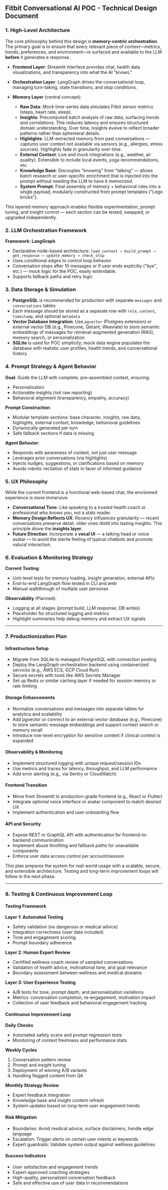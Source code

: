 ## Fitbit Conversational AI POC - Technical Design Document

### 1. High-Level Architecture

The core philosophy behind this design is **memory-centric orchestration**. The primary goal is to ensure that every relevant piece of context—metrics, trends, preferences, and environment—is surfaced and available to the LLM **before** it generates a response.

* **Frontend Layer**: Streamlit interface provides chat, health data visualizations, and transparency into what the AI "knows."
* **Orchestration Layer**: LangGraph drives the conversational loop, managing turn-taking, state transitions, and stop conditions.
* **Memory Layer** (central concept):

  * **Raw Data**: Mock time-series data simulates Fitbit sensor metrics (steps, heart rate, sleep).
  * **Insights**: Precomputed batch analysis of raw data, surfacing trends and correlations. This reduces latency and ensures structured domain understanding. Over time, insights evolve to reflect broader patterns rather than ephemeral details.
  * **Highlights**: LLM-extracted memory from past conversations — captures user context not available via sensors (e.g., allergies, stress sources). Highlights fade in granularity over time.
  * **External Context**: Live and mock integrations (e.g., weather, air quality). Extensible to include local events, yoga recommendations, etc.
  * **Knowledge Base**: Decouples "knowing" from "talking" — allows batch research or user-specific enrichment that is injected into the prompt without needing the LLM to have it memorized.
  * **System Prompt**: Final assembly of memory + behavioral rules into a single payload, modularly constructed from prompt templates ("Lego bricks").

This layered memory approach enables flexible experimentation, prompt tuning, and insight control — each section can be tested, swapped, or upgraded independently.

### 2. LLM Orchestration Framework

**Framework: LangGraph**

* Declarative node-based architecture: `load_context → build_prompt → get_response → update_memory → check_stop`
* Uses conditional edges to control loop behavior
* Conversation stops after 10 messages or if user ends explicitly ("bye", etc.) — mock logic for the POC, easily extendable.
* Supports fallback paths and retry logic

### 3. Data Storage & Simulation

* **PostgreSQL** is recommended for production with separate `messages` and `conversations` tables
* Each message should be stored as a separate row with `role`, `content`, `timestamp`, and optional `metadata`
* **Vector Database Integration**: Use `pgvector` (Postgres extension) or external vector DB (e.g., Pinecone, Qdrant, Weaviate) to store semantic embeddings of messages for retrieval-augmented generation (RAG), memory search, or personalization
* **SQLite** is used for POC simplicity; mock data engine populates the database with realistic user profiles, health trends, and conversational history

### 4. Prompt Strategy & Agent Behavior

**Goal**: Guide the LLM with complete, pre-assembled context, ensuring:

* Personalization
* Actionable insights (not raw reporting)
* Behavioral alignment (transparency, empathy, accuracy)

**Prompt Construction**:

* Modular template sections: base character, insights, raw data, highlights, external context, knowledge, behavioral guidelines
* Dynamically generated per turn
* Safe fallback sections if data is missing

**Agent Behavior**:

* Responds with awareness of context, not just user message
* Leverages prior conversations (via highlights)
* Injects nudges, suggestions, or clarifications based on memory
* Avoids robotic recitation of stats in favor of informed guidance

### 5. UX Philosophy

While the current frontend is a functional web-based chat, the envisioned experience is more immersive:

* **Conversational Tone**: Like speaking to a trusted health coach or professional who *knows you*, not a stats reader.
* **Memory Design Reflects UX**: Recency influences granularity — recent conversations preserve detail, older ones distill into lasting insights. This principle drove the **insights layer**.
* **Future Direction**: Incorporate a **vocal UI** — a talking head or voice avatar — to avoid the sterile feeling of typical chatbots and promote natural interaction.

### 6. Evaluation & Monitoring Strategy

**Current Testing**:

* Unit-level tests for memory loading, insight generation, external APIs
* End-to-end LangGraph flow tested in CLI and web
* Manual walkthrough of multiple user personas

**Observability** (Planned):

* Logging at all stages (prompt build, LLM response, DB writes)
* Placeholder for structured logging and metrics
* Highlight summaries help debug memory and extract UX signals

---

### 7. Productionization Plan

#### Infrastructure Setup

* Migrate from SQLite to managed PostgreSQL with connection pooling
* Deploy the LangGraph orchestration backend using containerized services (e.g., AWS ECS, GCP Cloud Run)
* Secure secrets with tools like AWS Secrets Manager
* Set up Redis or similar caching layer if needed for session memory or rate limiting

#### Storage Enhancements

* Normalize conversations and messages into separate tables for analytics and scalability
* Add pgvector or connect to an external vector database (e.g., Pinecone) to store semantic message embeddings and support context search or memory recall
* Introduce row-level encryption for sensitive content if clinical context is expanded

#### Observability & Monitoring

* Implement structured logging with unique request/session IDs
* Use metrics and traces for latency, throughput, and LLM performance
* Add error alerting (e.g., via Sentry or CloudWatch)

#### Frontend Transition

* Move from Streamlit to production-grade frontend (e.g., React or Flutter)
* Integrate optional voice interface or avatar component to match desired UX
* Implement authentication and user onboarding flow

#### API and Security

* Expose REST or GraphQL API with authentication for frontend-to-backend communication
* Implement abuse throttling and fallback paths for unavailable components
* Enforce user data access control per account/session

This plan prepares the system for real-world usage with a scalable, secure, and extensible architecture. Testing and long-term improvement loops will follow in the next phase.

---

### 8. Testing & Continuous Improvement Loop

#### Testing Framework

**Layer 1: Automated Testing**

* Safety validation (no dangerous or medical advice)
* Integration correctness (user data included)
* Tone and engagement scoring
* Prompt boundary adherence

**Layer 2: Human Expert Review**

* Certified wellness coach review of sampled conversations
* Validation of health advice, motivational tone, and goal relevance
* Boundary assessment between wellness and medical domains

**Layer 3: User Experience Testing**

* A/B tests for tone, prompt depth, and personalization variations
* Metrics: conversation completion, re-engagement, motivation impact
* Collection of user feedback and behavioral engagement tracking

#### Continuous Improvement Loop

**Daily Checks**

* Automated safety scans and prompt regression tests
* Monitoring of context freshness and performance stats

**Weekly Cycles**

1. Conversation pattern review
2. Prompt and insight tuning
3. Deployment of winning A/B variants
4. Handling flagged content from QA

**Monthly Strategy Review**

* Expert feedback integration
* Knowledge base and insight content refresh
* System updates based on long-term user engagement trends

#### Risk Mitigation

* Boundaries: Avoid medical advice, surface disclaimers, handle edge language
* Escalation: Trigger alerts on certain user intents or keywords
* Expert guardrails: Validate system output against wellness guidelines

#### Success Indicators

* User satisfaction and engagement trends
* Expert-approved coaching strategies
* High-quality, personalized conversation feedback
* Safe and effective use of user data in recommendations
